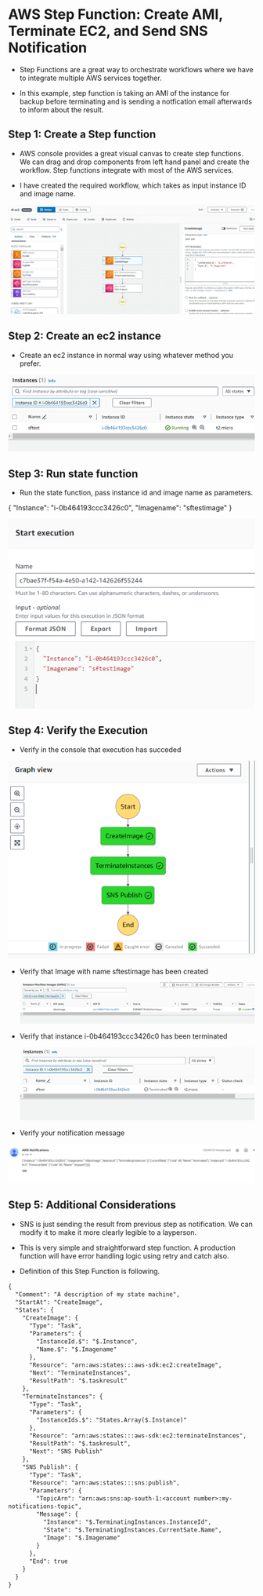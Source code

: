 # AWS Step Function: Create AMI, Terminate EC2, and Send SNS Notification

- Step Functions are a great way to orchestrate workflows where we have to integrate multiple AWS services together.

- In this example, step function is taking an AMI of the instance for backup before terminating and is sending a notfication email afterwards to inform about the result. 

## Step 1: Create a Step function
   - AWS console provides a great visual canvas to create step functions. We can drag and drop components from left hand panel and create the workflow. Step functions integrate with most of the AWS services.
  
  - I have created the required workflow, which takes as input instance ID and image name.
  
  ![alt text](Images/state-function/sf-1.png)

## Step 2: Create an ec2 instance
   - Create an ec2 instance in normal way using whatever method you prefer.
  
![alt text](Images/state-function/sf-2.png)

## Step 3: Run state function
   - Run the state function, pass instance id and image name as parameters.
  
{
  "Instance": "i-0b464193ccc3426c0",
  "Imagename": "sftestimage"
}


![alt text](Images/state-function/sf-3.png)

## Step 4: Verify the Execution
 - Verify in the console that execution has succeded
  
  ![alt text](Images/state-function/sf-6.png)
 
 - Verify that Image with name sftestimage has been created
   
   ![alt text](Images/state-function/sf-7.png)

- Verify that instance i-0b464193ccc3426c0 has been terminated
  
  ![alt text](Images/state-function/sf-8.png)

- Verify your notification message 
  
 ![alt text](Images/state-function/sf-10.png)

 ## Step 5: Additional Considerations

 - SNS is just sending the result from previous step as notification. We can modify it to make it more clearly legible to a layperson. 
  
- This is very simple and straightforward step function. A production function will have error handling logic using retry and catch also.

- Definition of this Step Function is following.
  
```
{
  "Comment": "A description of my state machine",
  "StartAt": "CreateImage",
  "States": {
    "CreateImage": {
      "Type": "Task",
      "Parameters": {
        "InstanceId.$": "$.Instance",
        "Name.$": "$.Imagename"
      },
      "Resource": "arn:aws:states:::aws-sdk:ec2:createImage",
      "Next": "TerminateInstances",
      "ResultPath": "$.taskresult"
    },
    "TerminateInstances": {
      "Type": "Task",
      "Parameters": {
        "InstanceIds.$": "States.Array($.Instance)"
      },
      "Resource": "arn:aws:states:::aws-sdk:ec2:terminateInstances",
      "ResultPath": "$.taskresult",
      "Next": "SNS Publish"
    },
    "SNS Publish": {
      "Type": "Task",
      "Resource": "arn:aws:states:::sns:publish",
      "Parameters": {
        "TopicArn": "arn:aws:sns:ap-south-1:<account number>:my-notifications-topic",
        "Message": {
          "Instance": "$.TerminatingInstances.InstanceId",
          "State": "$.TerminatingInstances.CurrentSate.Name",
          "Image": "$.Imagename"
        }
      },
      "End": true
    }
  }
}

```
  
